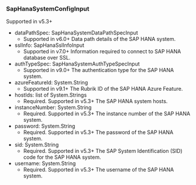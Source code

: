 ### SapHanaSystemConfigInput
Supported in v5.3+

- dataPathSpec: SapHanaSystemDataPathSpecInput
  - Supported in v6.0+
      Data path details of the SAP HANA system.
- sslInfo: SapHanaSslInfoInput
  - Supported in v7.0+
      Information required to connect to SAP HANA database over SSL.
- authTypeSpec: SapHanaSystemAuthTypeSpecInput
  - Supported in v9.0+
      The authentication type for the SAP HANA system.
- azureFeatureId: System.String
  - Supported in v9.1+
      The Rubrik ID of the SAP HANA Azure Feature.
- hostIds: list of System.Strings
  - Required. Supported in v5.3+
      The SAP HANA system hosts.
- instanceNumber: System.String
  - Required. Supported in v5.3+
      The instance number of the SAP HANA system.
- password: System.String
  - Required. Supported in v5.3+
      The password of the SAP HANA system.
- sid: System.String
  - Required. Supported in v5.3+
      The SAP System Identification (SID) code for the SAP HANA system.
- username: System.String
  - Required. Supported in v5.3+
      The username of the SAP HANA system.
